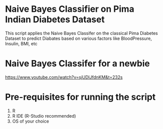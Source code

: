 # Naive Bayes Classifier on Pima Indian Diabetes Dataset
This script applies the Naive Bayes Classifer on the classical Pima Diabetes Dataset to predict Diabates based on various factors like BloodPressure, Insulin, BMI, etc

# Naive Bayes Classifer for a newbie
https://www.youtube.com/watch?v=sjUDlJfdnKM&t=232s

# Pre-requisites for running the script
1. R
2. R IDE (R-Studio recommended)
3. OS of your choice
